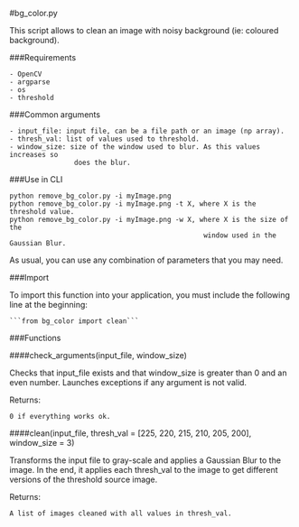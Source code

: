 #bg_color.py

This script allows to clean an image with noisy background (ie: coloured 
background).


###Requirements

    - OpenCV
    - argparse
    - os
    - threshold


###Common arguments

    - input_file: input file, can be a file path or an image (np array).
    - thresh_val: list of values used to threshold.
    - window_size: size of the window used to blur. As this values increases so
                    does the blur.

                  
###Use in CLI

    python remove_bg_color.py -i myImage.png 
    python remove_bg_color.py -i myImage.png -t X, where X is the threshold value. 
    python remove_bg_color.py -i myImage.png -w X, where X is the size of the 
                                                    window used in the Gaussian Blur.

As usual, you can use any combination of parameters that you may need.


###Import        
        
To import this function into your application, you must include the following 
line at the beginning:

    ```from bg_color import clean```


###Functions

####check_arguments(input_file, window_size)

Checks that input_file exists and that window_size is greater than 0 and an 
even number. Launches exceptions if any argument is not valid.

Returns:
    
    0 if everything works ok.


####clean(input_file, thresh_val =  [225, 220, 215, 210, 205, 200], window_size = 3)

Transforms the input file to gray-scale and applies a Gaussian Blur to the image.
In the end, it applies each thresh_val to the image to get different versions of 
the threshold source image.

Returns:
    
    A list of images cleaned with all values in thresh_val.